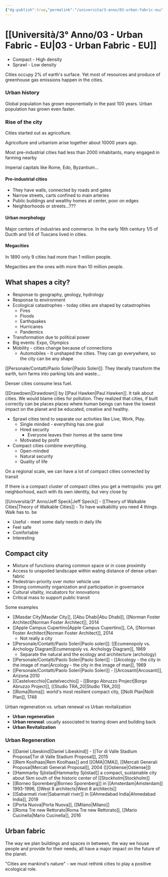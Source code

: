 ```yaml
---
{"dg-publish":true,"permalink":"/universita/3-anno/03-urban-fabric-eu/"}
---
```


# [[Università/3° Anno/03 - Urban Fabric - EU\|03 - Urban Fabric - EU]]



- Compact - High density
- Sprawl - Low density


Cities occupy 2% of earth's surface. Yet most of resources and produce of greenhouse gas emissions happen in the cities.

### Urban history

Global population has grown exponentially in the past 100 years. Urban population has grown even faster.

### Rise of the city

Cities started out as agricolture.

Agricolture and urbanism arise together about 10000 years ago.

Most pre-industrial cities had less than 2000 inhabitants, many engaged in farming nearby

Imperial capitals like Rome, Edo, Byzantium...


#### Pre-industrial cities

- They have walls, connected by roads and gates
- Narrow streets, carts confined to main arteries
- Public buildings and wealthy homes at center, poor on edges
- Neighborhoods or streets...???


#### Urban morphology

Major centers of industries and commerce. In the early 16th century 1/5 of Ducth and 1/4 of Tuscans lived in cities.

#### Megacities

In 1890 only 9 cities had more than 1 million people.

Megacities are the ones with more than 10 million people.

## What shapes a city?

- Response to geography, geology, hydrology
- Response to environment
- Ecological catastrophes - today cities are shaped by catastrophies
	- Fires
	- Floods
	- Earthquakes
	- Hurricanes
	- Pandemics
- Transformation due to political power
- Big events: Expo, Olympics
- Mobility - cities change because of connections
	- Automobiles - it unshaped the cities. They can go everywhere, so the city can be any shape

[[Personale/Contatti/Paolo Soleri\|Paolo Soleri]]: They literally transform the earth, turn farms into parking lots and waste...


Denser cities consume less fuel.

[[Drawdown\|Drawdown]] by [[Paul Hawken\|Paul Hawken]].
It talk about cities. We would blame cities for pollution. They realized that cities, if built correctly can be places places where human beings can have the lowest impact on the planet and be educated, creative and healthy.

- Sprawl cities tend to separate our activities like Live, Work, Play.
	- Single minded - everything has one goal
	- Hired security
		- Everyone leaves their homes at the same time
	- Motivated by profit
- Compact cities combine everything.
	- Open-minded
	- Natural security
	- Quality of life

On a regional scale, we can have a lot of compact cities connected by transit

If there is a compact cluster of compact cities you get a metropolis: you get neighborhood, each with its own identity, but very close by

[[Università/3° Anno/Jeff Speck\|Jeff Speck]] - [[Theory of Walkable Cities\|Theory of Walkable Cities]] - To have walkability you need 4 things. Walk has to. be
- Useful - meet some daily needs in daily life
- Feel safe
- Comfortable
- Interesting



## Compact city

- Mixture of functions sharing common space or in cose proximity
- Access to unspoiled landscape within waling distance of dense urban fabric
- Pedestrian-priority over motor vehicle use
- Strong community organization and participation in governance
- Cultural vitality, incubators for innovations
- Critical mass to support public transit

Some examples
- [[Masdar City\|Masdar City]], [[Abu Dhabi\|Abu Dhabi]], [[Norman Foster Architect\|Norman Foster Architect]], 2014
- [[Apple Campus Cupertino\|Apple Campus Cupertino]], CA, [[Norman Foster Architect\|Norman Foster Architect]], 2014
	- Not really a city
- [[Personale/Contatti/Paolo Soleri\|Paolo soleri]]: [[Ecumenopoly vs. Archology Diagram\|Ecumenopoly vs. Archology Diagram]], 1969
	- Separate the natural and the ecology and architecture (archology)
- [[Personale/Contatti/Paolo Soleri\|Paolo Soleri]] - [[Arcology - the city in the image of man\|Arcology - the city in the image of man]], 1969
- [[Personale/Contatti/Paolo Soleri\|Paolo Soleri]] - [[Arcosanti\|Arcosanti]], Arizona 2010
- [[Castelvecchio\|Castelvecchio]] - [[Borgo Abruzzo Project\|Borgo Abruzzo Project]], [[Studio TRA_20\|Studio TRA_20]]
- [[Roma\|Roma]]: world's most resilient compact city, [[Nolli Plan\|Nolli Plan]], 1748


Urban regeneration vs. urban renewal vs Urban revitalization
- **Urban regeneration**
- **Urban renewal**: usually associated to tearing down and building back
- **Urban Revitalization**

### Urban Regeneration

- [[Daniel Libeskind\|Daniel Libeskind]] - [[Tor di Valle Stadium Proposal\|Tor di Valle Stadium Proposal]], 2015
- [[Rem Koolhaas\|Rem Koolhaas]] and [[OMA\|OMA]], [[Mercati Generali Proposal\|Mercati Generali Proposal]], 2004 ([[Ostiense\|Ostiense]])
- [[Hammarby Sjöstad\|Hammarby Sjöstad]] a compact, sustainable city about 5km south of the historic center of [[Stockholm\|Stockholm]]
- [[Borneo Sporenberg\|Borneo Sporenberg]] in [[Amsterdam\|Amsterdam]] 1993-1996, [[West 8 architects\|West 8 architects]]
- [[Sabarmati river\|Sabarmati river]] in [[Ahmedabad India\|Ahmedabad India]], 2019
- [[Porta Nuova\|Porta Nuova]], [[Milano\|Milano]]
- [[Roma Tre new Rettorato\|Roma Tre new Rettorato]], [[Mario Cucinella\|Mario Cucinella]], 2016


## Urban fabric

The way we plan buildings and spaces in between, the way we house people and provide for their needs, all have a major impact on the future of the planet.



"Cities are mankind's nature" - 
we must rethink cities to play a positive ecological role.






